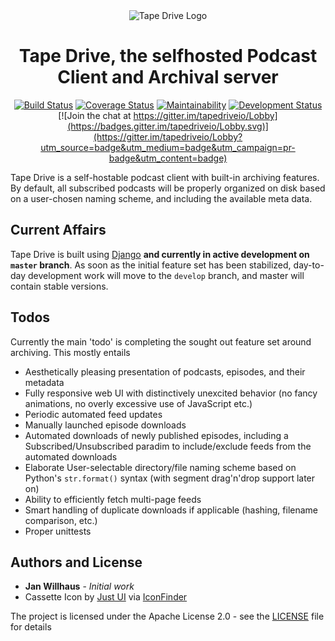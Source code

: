 
<div align="center">
<img src="assets/img/icon@2x.png" alt="Tape Drive Logo" />
<h1>Tape Drive, the selfhosted Podcast Client and Archival server</h1>

[![Build Status](https://travis-ci.org/janwh/selfhosted-podcast-archive.svg?branch=master)](https://travis-ci.org/janwh/selfhosted-podcast-archive)
[![Coverage Status](https://coveralls.io/repos/github/janwh/selfhosted-podcast-archive/badge.svg?branch=master)](https://coveralls.io/github/janwh/selfhosted-podcast-archive?branch=master)
[![Maintainability](https://api.codeclimate.com/v1/badges/540e17f78c60b290b84e/maintainability)](https://codeclimate.com/github/janwh/selfhosted-podcast-archive/maintainability)
[![Development Status](https://img.shields.io/badge/status-alpha-red.svg)](https:///github.com/janwh/selfhosted-podcast-archive/issues) [![Join the chat at https://gitter.im/tapedriveio/Lobby](https://badges.gitter.im/tapedriveio/Lobby.svg)](https://gitter.im/tapedriveio/Lobby?utm_source=badge&utm_medium=badge&utm_campaign=pr-badge&utm_content=badge)

</div>

Tape Drive is a self-hostable podcast client with built-in archiving features. By default, all subscribed podcasts will be properly organized on disk based on a user-chosen naming scheme, and including the available meta data.

## Current Affairs

Tape Drive is built using [Django](https://djangoproject.com) **and currently in active development on `master` branch**. As soon as the initial feature set has been stabilized, day-to-day development work will move to the `develop` branch, and master will contain stable versions.


## Todos

Currently the main 'todo' is completing the sought out feature set around archiving. This mostly entails

* Aesthetically pleasing presentation of podcasts, episodes, and their metadata
* Fully responsive web UI with distinctively unexcited behavior (no fancy animations, no overly excessive use of JavaScript etc.)
* Periodic automated feed updates
* Manually launched episode downloads
* Automated downloads of newly published episodes, including a Subscribed/Unsubscribed paradim to include/exclude feeds from the automated downloads
* Elaborate User-selectable directory/file naming scheme based on Python's `str.format()` syntax (with segment drag'n'drop support later on)
* Ability to efficiently fetch multi-page feeds
* Smart handling of duplicate downloads if applicable (hashing, filename comparison, etc.)
* Proper unittests


## Authors and License

* **Jan Willhaus** - *Initial work*
* Cassette Icon by [Just UI](https://www.behance.net/Just_UI) via [IconFinder](https://www.iconfinder.com/icons/669942/audio_cassette_multimedia_music_icon)

The project is licensed under the Apache License 2.0 - see the [LICENSE](LICENSE) file for details

